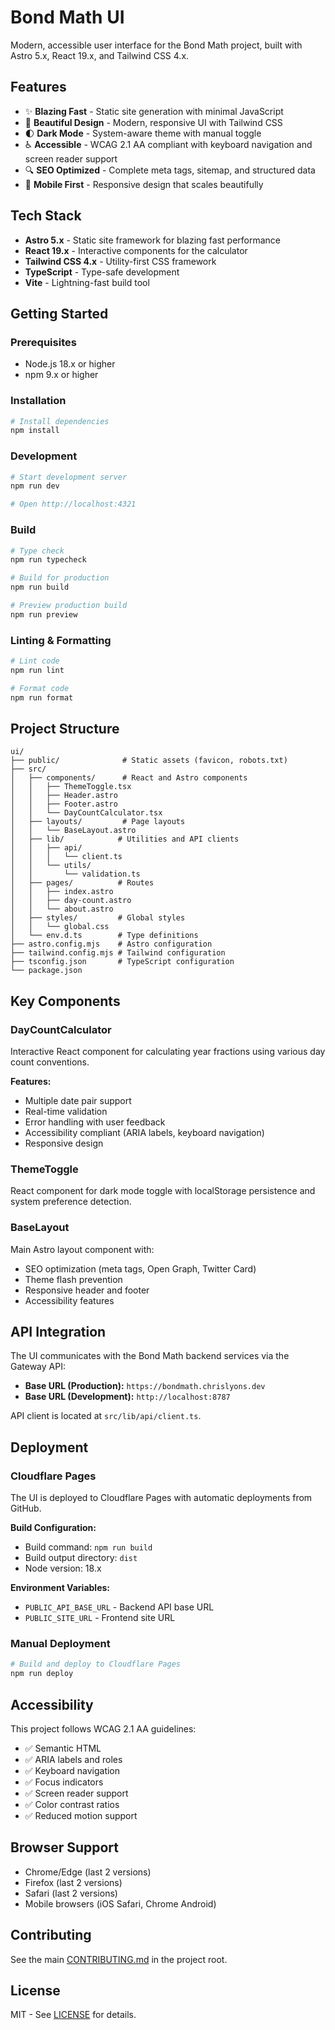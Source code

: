 # Bond Math UI

Modern, accessible user interface for the Bond Math project, built with Astro 5.x, React 19.x, and Tailwind CSS 4.x.

## Features

- ✨ **Blazing Fast** - Static site generation with minimal JavaScript
- 🎨 **Beautiful Design** - Modern, responsive UI with Tailwind CSS
- 🌓 **Dark Mode** - System-aware theme with manual toggle
- ♿ **Accessible** - WCAG 2.1 AA compliant with keyboard navigation and screen reader support
- 🔍 **SEO Optimized** - Complete meta tags, sitemap, and structured data
- 📱 **Mobile First** - Responsive design that scales beautifully

## Tech Stack

- **Astro 5.x** - Static site framework for blazing fast performance
- **React 19.x** - Interactive components for the calculator
- **Tailwind CSS 4.x** - Utility-first CSS framework
- **TypeScript** - Type-safe development
- **Vite** - Lightning-fast build tool

## Getting Started

### Prerequisites

- Node.js 18.x or higher
- npm 9.x or higher

### Installation

```bash
# Install dependencies
npm install
```

### Development

```bash
# Start development server
npm run dev

# Open http://localhost:4321
```

### Build

```bash
# Type check
npm run typecheck

# Build for production
npm run build

# Preview production build
npm run preview
```

### Linting & Formatting

```bash
# Lint code
npm run lint

# Format code
npm run format
```

## Project Structure

```
ui/
├── public/              # Static assets (favicon, robots.txt)
├── src/
│   ├── components/      # React and Astro components
│   │   ├── ThemeToggle.tsx
│   │   ├── Header.astro
│   │   ├── Footer.astro
│   │   └── DayCountCalculator.tsx
│   ├── layouts/         # Page layouts
│   │   └── BaseLayout.astro
│   ├── lib/            # Utilities and API clients
│   │   ├── api/
│   │   │   └── client.ts
│   │   └── utils/
│   │       └── validation.ts
│   ├── pages/          # Routes
│   │   ├── index.astro
│   │   ├── day-count.astro
│   │   └── about.astro
│   ├── styles/         # Global styles
│   │   └── global.css
│   └── env.d.ts        # Type definitions
├── astro.config.mjs    # Astro configuration
├── tailwind.config.mjs # Tailwind configuration
├── tsconfig.json       # TypeScript configuration
└── package.json
```

## Key Components

### DayCountCalculator

Interactive React component for calculating year fractions using various day count conventions.

**Features:**

- Multiple date pair support
- Real-time validation
- Error handling with user feedback
- Accessibility compliant (ARIA labels, keyboard navigation)
- Responsive design

### ThemeToggle

React component for dark mode toggle with localStorage persistence and system preference detection.

### BaseLayout

Main Astro layout component with:

- SEO optimization (meta tags, Open Graph, Twitter Card)
- Theme flash prevention
- Responsive header and footer
- Accessibility features

## API Integration

The UI communicates with the Bond Math backend services via the Gateway API:

- **Base URL (Production):** `https://bondmath.chrislyons.dev`
- **Base URL (Development):** `http://localhost:8787`

API client is located at `src/lib/api/client.ts`.

## Deployment

### Cloudflare Pages

The UI is deployed to Cloudflare Pages with automatic deployments from GitHub.

**Build Configuration:**

- Build command: `npm run build`
- Build output directory: `dist`
- Node version: 18.x

**Environment Variables:**

- `PUBLIC_API_BASE_URL` - Backend API base URL
- `PUBLIC_SITE_URL` - Frontend site URL

### Manual Deployment

```bash
# Build and deploy to Cloudflare Pages
npm run deploy
```

## Accessibility

This project follows WCAG 2.1 AA guidelines:

- ✅ Semantic HTML
- ✅ ARIA labels and roles
- ✅ Keyboard navigation
- ✅ Focus indicators
- ✅ Screen reader support
- ✅ Color contrast ratios
- ✅ Reduced motion support

## Browser Support

- Chrome/Edge (last 2 versions)
- Firefox (last 2 versions)
- Safari (last 2 versions)
- Mobile browsers (iOS Safari, Chrome Android)

## Contributing

See the main [CONTRIBUTING.md](../contributing.md) in the project root.

## License

MIT - See [LICENSE](../LICENSE) for details.
